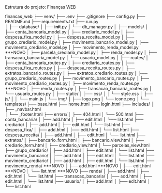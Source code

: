 Estrutura do projeto: Finanças WEB

financas_web
├── venv/
├── .env
├── .gitignore
├── config.py
├── README.md
├── requirements.txt
├── run.py								
│
├── database/
│   ├── __init__.py
│   └── db_manager.py
│
├── models/
│   ├── conta_bancaria_model.py
│   ├── crediario_model.py
│   ├── despesa_fixa_model.py
│   ├── despesa_receita_model.py
│   ├── grupo_crediario_model.py
│   ├── movimento_bancario_model.py
│   ├── movimento_crediario_model.py
│   ├── movimento_renda_model.py        ***NOVO
│   ├── parcela_crediario_model.py
│   ├── renda_model.py
│   ├── transacao_bancaria_model.py
│   └── usuario_model.py
│
├── routes/
│   ├── conta_bancaria_routes.py
│   ├── crediario_routes.py
│   ├── despesa_fixa_routes.py
│   ├── despesa_receita_routes.py
│   ├── extratos_bancario_routes.py
│   ├── extratos_crediario_routes.py
│   ├── grupo_crediario_routes.py
│   ├── movimento_bancario_routes.py
│   ├── movimento_crediario_routes.py
│   ├── movimento_renda_routes.py   ***NOVO
│   ├── renda_routes.py
│   ├── transacao_bancaria_routes.py
│   └── usuario_routes.py
│
├── static/
│   ├── css/
│   │   └── style.css
│   ├── js/
│   │   └── main.js
│   └── img/
│       ├── logo.png
│       └── icone.png
│
└── templates/
    ├── base.html
    ├── home.html
    ├── login.html
    ├── includes/
    │   ├── _navbar.html				
    │   └── _footer.html
    ├── errors/
    │   ├── 404.html
    │   └── 500.html
    ├── conta_bancaria/
    │   ├── add.html
    │   ├── edit.html
    │   └── list.html
    ├── crediario/
    │   ├── add.html
    │   ├── edit.html
    │   └── list.html
    ├── despesa_fixa/
    │   ├── add.html
    │   ├── edit.html
    │   └── list.html
    ├── despesa_receita/
    │   ├── add.html
    │   ├── edit.html
    │   └── list.html
    ├── extratos/
    │   ├── bancario_form.html
    │   ├── bancario_view.html
    │   ├── crediario_form.html
    │   ├── crediario_view.html
    │   └── parcelas_view.html
    ├── grupo_crediario/
    │   ├── add.html
    │   ├── edit.html
    │   └── list.html
    ├── movimento_bancario/
    │   ├── add.html
    │   ├── edit.html
    │   └── list.html
    ├── movimento_crediario/
    │   ├── add.html
    │   ├── edit.html
    │   └── list.html
    ├── movimento_renda/    ***NOVO
    │   ├── add.html        ***NOVO
    │   ├── edit.html       ***NOVO
    │   └── list.html       ***NOVO
    ├── renda/
    │   ├── add.html
    │   ├── edit.html
    │   └── list.html
    ├── transacao_bancaria/
    │   ├── add.html
    │   ├── edit.html
    │   └── list.html
    ├── usuario/
    │   ├── add.html
    │   ├── edit.html
    │   └── list.html 

